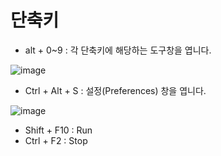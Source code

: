 # 단축키

- alt + 0~9 : 각 단축키에 해당하는 도구창을 엽니다.

![image](https://user-images.githubusercontent.com/59171113/104302643-635deb00-550c-11eb-861d-cec3df87b830.png)

- Ctrl + Alt + S : 설정(Preferences) 창을 엽니다.

![image](https://user-images.githubusercontent.com/59171113/104302696-72dd3400-550c-11eb-9511-aefdc87d271d.png)

- Shift + F10 : Run
- Ctrl + F2 : Stop
